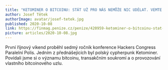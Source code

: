 ```yaml
---
title: "KETOMINER O BITCOINU: STÁT UŽ PRO NÁS NEMŮŽE NIC UDĚLAT. VEMTE MU KONTROLU NAD PENĚZI"
author: Josef Tětek
authorImage: avatar/josef-tetek.jpg
published: 2020-10-08
link: https://finmag.penize.cz/penize/420959-ketominer-o-bitcoinu-stat-uz-pro-nas-nemuze-nic-udelat-vemte-mu-kontrolu-nad-penezi
picture: articles/2020-10-08.jpg
---
```


První říjnový víkend proběhl sedmý ročník konference Hackers Congress Paralelní Polis. Jedním z přednášejících byl polský cypherpunk Ketominer. Povídali jsme si o významu bitcoinu, transakčním soukromí a o provozování vlastního bitcoinového uzlu.
